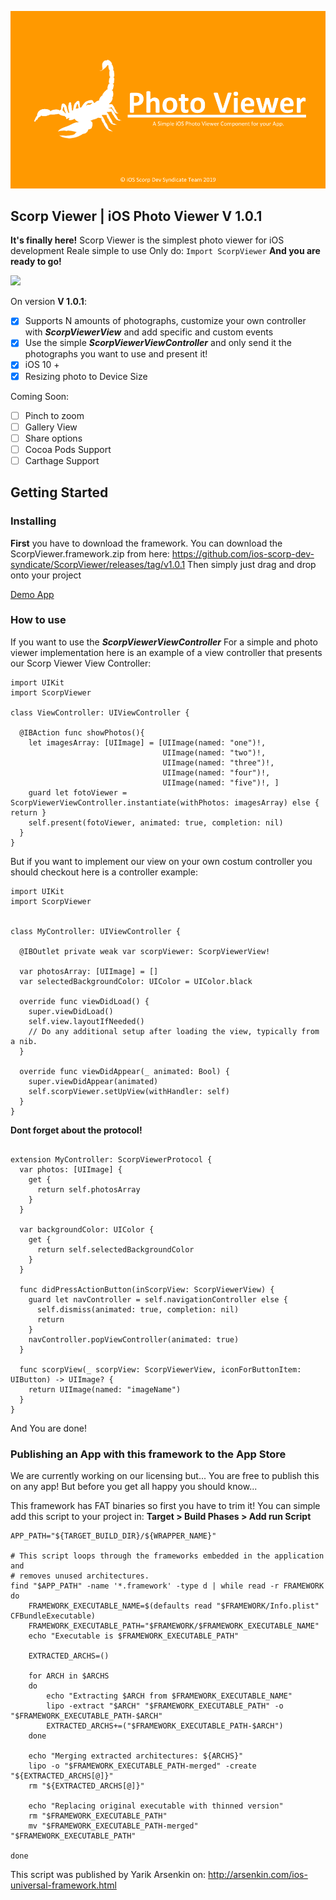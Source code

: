 ![](scorpBanner.png)

## Scorp Viewer | iOS Photo Viewer  V 1.0.1
 **It's finally here!** Scorp Viewer is the simplest photo viewer for iOS development
Reale simple to use 
Only do:
`Import ScorpViewer` 
**And you are ready to go!**

![](demo.gif)


On version **V 1.0.1**:

- [X] Supports N amounts of photographs, customize your own controller with **_ScorpViewerView_** and add specific and custom events
- [X] Use the simple **_ScorpViewerViewController_** and only send it the photographs you want to use and present it!
- [X] iOS 10 + 
- [X] Resizing photo to Device Size

Coming Soon:

- [ ] Pinch to zoom
- [ ] Gallery View
- [ ] Share options
- [ ] Cocoa Pods Support
- [ ] Carthage Support

## Getting Started ##

### Installing ###

**First** you have to download the framework. You can download the ScorpViewer.framework.zip from here: https://github.com/ios-scorp-dev-syndicate/ScorpViewer/releases/tag/v1.0.1
Then simply just drag and drop onto your project

[Demo App](https://github.com/rud0lph09/ScorpViewerDemo.git)

### How to use ###

If you want to use the **_ScorpViewerViewController_** For a simple and photo viewer implementation here is an example of a view controller that presents our Scorp Viewer View Controller: 

```
import UIKit
import ScorpViewer

class ViewController: UIViewController {

  @IBAction func showPhotos(){
    let imagesArray: [UIImage] = [UIImage(named: "one")!,
                                  UIImage(named: "two")!,
                                  UIImage(named: "three")!,
                                  UIImage(named: "four")!,
                                  UIImage(named: "five")!, ]
    guard let fotoViewer = ScorpViewerViewController.instantiate(withPhotos: imagesArray) else { return }
    self.present(fotoViewer, animated: true, completion: nil)
  }
}
```

But if you want to implement our view on your own costum controller you should checkout here is a controller example:

```
import UIKit
import ScorpViewer


class MyController: UIViewController {

  @IBOutlet private weak var scorpViewer: ScorpViewerView!

  var photosArray: [UIImage] = []
  var selectedBackgroundColor: UIColor = UIColor.black

  override func viewDidLoad() {
    super.viewDidLoad()
    self.view.layoutIfNeeded()
    // Do any additional setup after loading the view, typically from a nib.
  }

  override func viewDidAppear(_ animated: Bool) {
    super.viewDidAppear(animated)
    self.scorpViewer.setUpView(withHandler: self)
  }
}
```
**Dont forget about the protocol!**
```

extension MyController: ScorpViewerProtocol {
  var photos: [UIImage] {
    get {
      return self.photosArray
    }
  }

  var backgroundColor: UIColor {
    get {
      return self.selectedBackgroundColor
    }
  }

  func didPressActionButton(inScorpView: ScorpViewerView) {
    guard let navController = self.navigationController else {
      self.dismiss(animated: true, completion: nil)
      return
    }
    navController.popViewController(animated: true)
  }

  func scorpView(_ scorpView: ScorpViewerView, iconForButtonItem: UIButton) -> UIImage? {
    return UIImage(named: "imageName")
  }
}
```

And You are done!

### Publishing an App with this framework to the App Store ###

We are currently working on our licensing but... You are free to publish this on any app!
But before you get all happy you should know...

This framework has FAT binaries so first you have to trim it! You can simple add this script to your project in:
**Target > Build Phases > Add run Script**

```
APP_PATH="${TARGET_BUILD_DIR}/${WRAPPER_NAME}"

# This script loops through the frameworks embedded in the application and
# removes unused architectures.
find "$APP_PATH" -name '*.framework' -type d | while read -r FRAMEWORK
do
    FRAMEWORK_EXECUTABLE_NAME=$(defaults read "$FRAMEWORK/Info.plist" CFBundleExecutable)
    FRAMEWORK_EXECUTABLE_PATH="$FRAMEWORK/$FRAMEWORK_EXECUTABLE_NAME"
    echo "Executable is $FRAMEWORK_EXECUTABLE_PATH"

    EXTRACTED_ARCHS=()

    for ARCH in $ARCHS
    do
        echo "Extracting $ARCH from $FRAMEWORK_EXECUTABLE_NAME"
        lipo -extract "$ARCH" "$FRAMEWORK_EXECUTABLE_PATH" -o "$FRAMEWORK_EXECUTABLE_PATH-$ARCH"
        EXTRACTED_ARCHS+=("$FRAMEWORK_EXECUTABLE_PATH-$ARCH")
    done

    echo "Merging extracted architectures: ${ARCHS}"
    lipo -o "$FRAMEWORK_EXECUTABLE_PATH-merged" -create "${EXTRACTED_ARCHS[@]}"
    rm "${EXTRACTED_ARCHS[@]}"

    echo "Replacing original executable with thinned version"
    rm "$FRAMEWORK_EXECUTABLE_PATH"
    mv "$FRAMEWORK_EXECUTABLE_PATH-merged" "$FRAMEWORK_EXECUTABLE_PATH"

done
```

This script was published by Yarik Arsenkin on: http://arsenkin.com/ios-universal-framework.html
